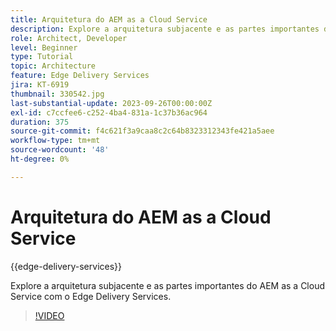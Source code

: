 ```yaml
---
title: Arquitetura do AEM as a Cloud Service
description: Explore a arquitetura subjacente e as partes importantes do AEM as a Cloud Service com o Edge Delivery Services.
role: Architect, Developer
level: Beginner
type: Tutorial
topic: Architecture
feature: Edge Delivery Services
jira: KT-6919
thumbnail: 330542.jpg
last-substantial-update: 2023-09-26T00:00:00Z
exl-id: c7ccfee6-c252-4ba4-831a-1c37b36ac964
duration: 375
source-git-commit: f4c621f3a9caa8c2c64b8323312343fe421a5aee
workflow-type: tm+mt
source-wordcount: '48'
ht-degree: 0%

---
```


# Arquitetura do AEM as a Cloud Service

{{edge-delivery-services}}

Explore a arquitetura subjacente e as partes importantes do AEM as a Cloud Service com o Edge Delivery Services.

>[!VIDEO](https://video.tv.adobe.com/v/346185?quality=12&learn=on&captions=por_br)
